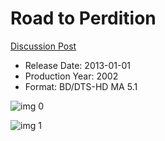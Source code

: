 # Road to Perdition

[Discussion Post](https://www.avsforum.com/threads/bass-eq-for-filtered-movies.2995212/post-57752934)

* Release Date: 2013-01-01
* Production Year: 2002
* Format: BD/DTS-HD MA 5.1

![img 0](https://i.imgur.com/R1qMk7z.jpg)

![img 1](https://i.imgur.com/fR6wwCy.jpg)

